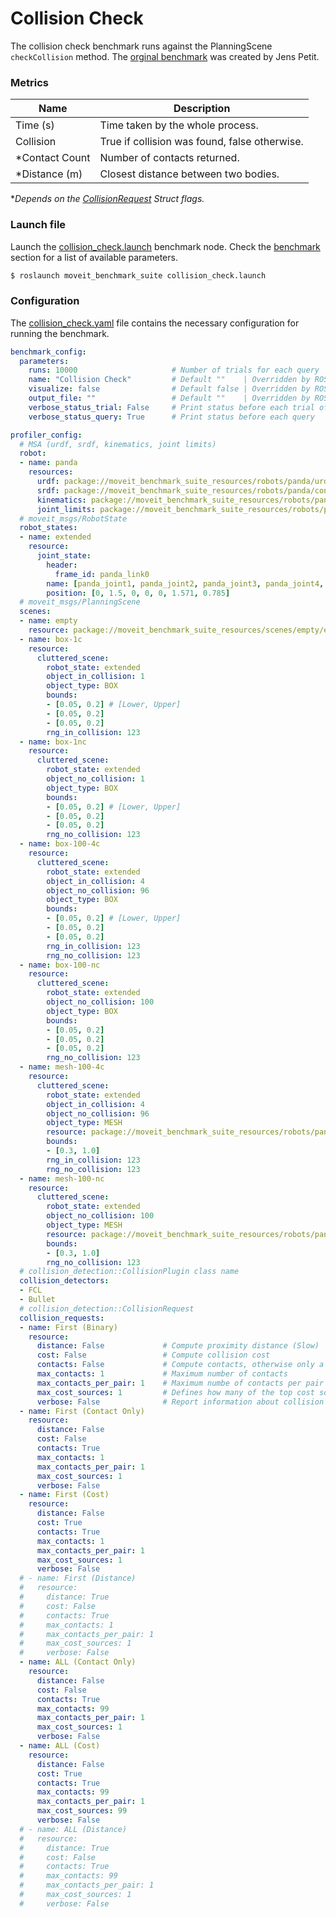 # Collision Check
The collision check benchmark runs against the PlanningScene `checkCollision` method. The [orginal benchmark](https://github.com/ros-planning/moveit/blob/master/moveit_ros/planning/planning_components_tools/src/compare_collision_speed_checking_fcl_bullet.cpp) was created by Jens Petit.


### Metrics
| Name              | Description                                     |
|-------------------|-------------------------------------------------|
| Time (s)          | Time taken by the whole process.                |
| Collision         | True if collision was found, false otherwise.   |
| *Contact Count    | Number of contacts returned.                    |
| *Distance (m)     | Closest distance between two bodies.            |

**Depends on the [CollisionRequest](http://docs.ros.org/en/noetic/api/moveit_core/html/cpp/structcollision__detection_1_1CollisionRequest.html) Struct flags.*

### Launch file
Launch the [collision_check.launch](/moveit/benchmarks/collision_check.launch) benchmark node. Check the [benchmark](/.doc/README.md#benchmark) section for a list of available parameters.
```Bash
$ roslaunch moveit_benchmark_suite collision_check.launch
```

### Configuration
The [collision_check.yaml](/moveit/config/collision_check.yaml) file contains the necessary configuration for running the benchmark.

```yaml
benchmark_config:
  parameters:
    runs: 10000                     # Number of trials for each query
    name: "Collision Check"         # Default ""    | Overridden by ROS Param /benchmark/name
    visualize: false                # Default false | Overridden by ROS Param /benchmark/visualize
    output_file: ""                 # Default ""    | Overridden by ROS Param /benchmark/output_file
    verbose_status_trial: False     # Print status before each trial of all queries
    verbose_status_query: True      # Print status before each query

profiler_config:
  # MSA (urdf, srdf, kinematics, joint limits)
  robot:
  - name: panda
    resources:
      urdf: package://moveit_benchmark_suite_resources/robots/panda/urdf/panda.urdf
      srdf: package://moveit_benchmark_suite_resources/robots/panda/config/panda.srdf
      kinematics: package://moveit_benchmark_suite_resources/robots/panda/config/kinematics.yaml
      joint_limits: package://moveit_benchmark_suite_resources/robots/panda/config/joint_limits.yaml
  # moveit_msgs/RobotState
  robot_states:
  - name: extended
    resource:
      joint_state:
        header:
          frame_id: panda_link0
        name: [panda_joint1, panda_joint2, panda_joint3, panda_joint4, panda_joint5, panda_joint6, panda_joint7]
        position: [0, 1.5, 0, 0, 0, 1.571, 0.785]
  # moveit_msgs/PlanningScene
  scenes:
  - name: empty
    resource: package://moveit_benchmark_suite_resources/scenes/empty/empty.urdf.xacro
  - name: box-1c
    resource:
      cluttered_scene:
        robot_state: extended
        object_in_collision: 1
        object_type: BOX
        bounds:
        - [0.05, 0.2] # [Lower, Upper]
        - [0.05, 0.2]
        - [0.05, 0.2]
        rng_in_collision: 123
  - name: box-1nc
    resource:
      cluttered_scene:
        robot_state: extended
        object_no_collision: 1
        object_type: BOX
        bounds:
        - [0.05, 0.2] # [Lower, Upper]
        - [0.05, 0.2]
        - [0.05, 0.2]
        rng_no_collision: 123
  - name: box-100-4c
    resource:
      cluttered_scene:
        robot_state: extended
        object_in_collision: 4
        object_no_collision: 96
        object_type: BOX
        bounds:
        - [0.05, 0.2] # [Lower, Upper]
        - [0.05, 0.2]
        - [0.05, 0.2]
        rng_in_collision: 123
        rng_no_collision: 123
  - name: box-100-nc
    resource:
      cluttered_scene:
        robot_state: extended
        object_no_collision: 100
        object_type: BOX
        bounds:
        - [0.05, 0.2]
        - [0.05, 0.2]
        - [0.05, 0.2]
        rng_no_collision: 123
  - name: mesh-100-4c
    resource:
      cluttered_scene:
        robot_state: extended
        object_in_collision: 4
        object_no_collision: 96
        object_type: MESH
        resource: package://moveit_benchmark_suite_resources/robots/panda/meshes/collision/link5.stl
        bounds:
        - [0.3, 1.0]
        rng_in_collision: 123
        rng_no_collision: 123
  - name: mesh-100-nc
    resource:
      cluttered_scene:
        robot_state: extended
        object_no_collision: 100
        object_type: MESH
        resource: package://moveit_benchmark_suite_resources/robots/panda/meshes/collision/link5.stl
        bounds:
        - [0.3, 1.0]
        rng_no_collision: 123
  # collision_detection::CollisionPlugin class name
  collision_detectors:
  - FCL
  - Bullet
  # collision_detection::CollisionRequest
  collision_requests:
  - name: First (Binary)
    resource:
      distance: False             # Compute proximity distance (Slow)
      cost: False                 # Compute collision cost
      contacts: False             # Compute contacts, otherwise only a binary collision yes/no is reported
      max_contacts: 1             # Maximum number of contacts
      max_contacts_per_pair: 1    # Maximum numbe of contacts per pair of bodies
      max_cost_sources: 1         # Defines how many of the top cost sources should be returned
      verbose: False              # Report information about collision
  - name: First (Contact Only)
    resource:
      distance: False
      cost: False
      contacts: True
      max_contacts: 1
      max_contacts_per_pair: 1
      max_cost_sources: 1
      verbose: False
  - name: First (Cost)
    resource:
      distance: False
      cost: True
      contacts: True
      max_contacts: 1
      max_contacts_per_pair: 1
      max_cost_sources: 1
      verbose: False
  # - name: First (Distance)
  #   resource:
  #     distance: True
  #     cost: False
  #     contacts: True
  #     max_contacts: 1
  #     max_contacts_per_pair: 1
  #     max_cost_sources: 1
  #     verbose: False
  - name: ALL (Contact Only)
    resource:
      distance: False
      cost: False
      contacts: True
      max_contacts: 99
      max_contacts_per_pair: 1
      max_cost_sources: 1
      verbose: False
  - name: ALL (Cost)
    resource:
      distance: False
      cost: True
      contacts: True
      max_contacts: 99
      max_contacts_per_pair: 1
      max_cost_sources: 99
      verbose: False
  # - name: ALL (Distance)
  #   resource:
  #     distance: True
  #     cost: False
  #     contacts: True
  #     max_contacts: 99
  #     max_contacts_per_pair: 1
  #     max_cost_sources: 1
  #     verbose: False
```
